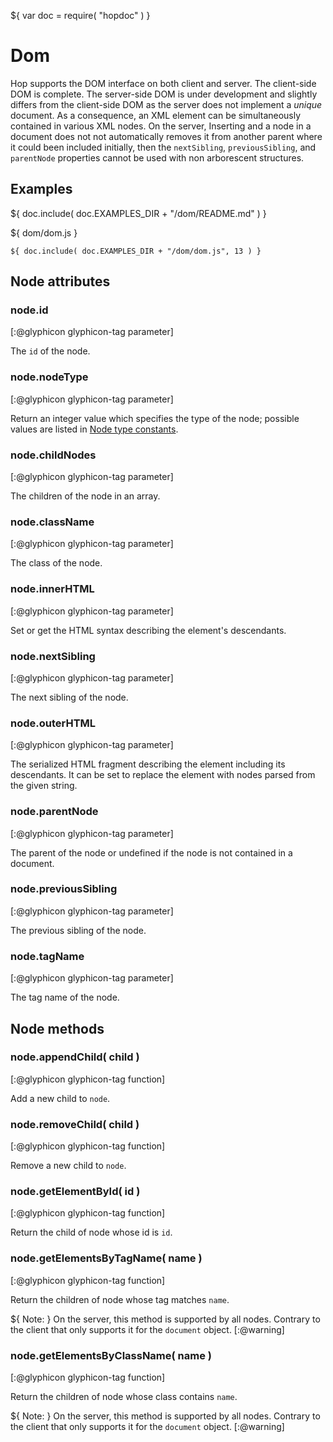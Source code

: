 ${ var doc = require( "hopdoc" ) }

Dom
===

Hop supports the DOM interface on both client and server. The
client-side DOM is complete. The server-side DOM is under development
and slightly differs from the client-side DOM as the server does not
implement a _unique_ document. As a consequence, an XML element can
be simultaneously contained in various XML nodes. On the server,
Inserting and a node in a document does not not automatically removes
it from another parent where it could been included initially, then
the `nextSibling`, `previousSibling`, and `parentNode` properties
cannot be used with non arborescent structures.

Examples
--------

${ doc.include( doc.EXAMPLES_DIR + "/dom/README.md" ) }

${ <span class="label label-info">dom/dom.js</span> }

```hopscript
${ doc.include( doc.EXAMPLES_DIR + "/dom/dom.js", 13 ) }
```


Node attributes
---------------

### node.id ###
[:@glyphicon glyphicon-tag parameter]

The `id` of the node.

### node.nodeType ###
[:@glyphicon glyphicon-tag parameter]

Return an integer value which specifies the type of the node; possible
values are listed in [Node type constants](https://developer.mozilla.org/en/docs/Web/API/Node/nodeType).

### node.childNodes ###
[:@glyphicon glyphicon-tag parameter]

The children of the node in an array.

### node.className ###
[:@glyphicon glyphicon-tag parameter]

The class of the node.

### node.innerHTML ###
[:@glyphicon glyphicon-tag parameter]

Set or get the HTML syntax describing the element's descendants.
 
### node.nextSibling ###
[:@glyphicon glyphicon-tag parameter]

The next sibling of the node.

### node.outerHTML ###
[:@glyphicon glyphicon-tag parameter]

The serialized HTML fragment describing the element including its
descendants. It can be set to replace the element with nodes parsed
from the given string.

### node.parentNode ###
[:@glyphicon glyphicon-tag parameter]

The parent of the node or undefined if the node is not
contained in a document.

### node.previousSibling ###
[:@glyphicon glyphicon-tag parameter]

The previous sibling of the node.

### node.tagName ###
[:@glyphicon glyphicon-tag parameter]

The tag name of the node.

Node methods
------------

### node.appendChild( child ) ###
[:@glyphicon glyphicon-tag function]

Add a new child to `node`.

### node.removeChild( child ) ###
[:@glyphicon glyphicon-tag function]

Remove a new child to `node`.

### node.getElementById( id ) ###
[:@glyphicon glyphicon-tag function]

Return the child of node whose id is `id`.

### node.getElementsByTagName( name ) ###
[:@glyphicon glyphicon-tag function]

Return the children of node whose tag matches `name`.

${ <span class="label label-warning">Note:</span> }
 On the server, this method is supported by all nodes. Contrary to the client
that only supports it for the `document` object. 
[:@warning]

### node.getElementsByClassName( name ) ###
[:@glyphicon glyphicon-tag function]

Return the children of node whose class contains `name`.

${ <span class="label label-warning">Note:</span> }
 On the server, this method is supported by all nodes. Contrary to the client
that only supports it for the `document` object. 
[:@warning]

